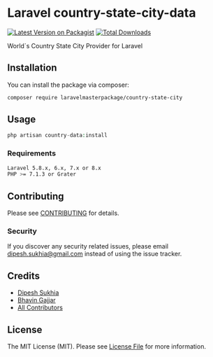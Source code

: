# Laravel country-state-city-data

[![Latest Version on Packagist](https://img.shields.io/packagist/v/dipeshsukhia/laravel-country-state-city-data.svg?style=flat-square)](https://packagist.org/packages/dipeshsukhia/laravel-country-state-city-data)
[![Total Downloads](https://img.shields.io/packagist/dt/dipeshsukhia/laravel-country-state-city-data.svg?style=flat-square)](https://packagist.org/packages/dipeshsukhia/laravel-country-state-city-data)

World`s Country State City Provider for Laravel

## Installation

You can install the package via composer:

```bash
composer require laravelmasterpackage/country-state-city 
```

## Usage

``` php
php artisan country-data:install
```

### Requirements

``` bash
Laravel 5.8.x, 6.x, 7.x or 8.x
PHP >= 7.1.3 or Grater
```

## Contributing

Please see [CONTRIBUTING](CONTRIBUTING.md) for details.

### Security

If you discover any security related issues, please email dipesh.sukhia@gmail.com instead of using the issue tracker.

## Credits

- [Dipesh Sukhia](https://github.com/dipeshsukhia)
- [Bhavin Gajjar](https://github.com/bhavingajjar)
- [All Contributors](../../contributors)

## License

The MIT License (MIT). Please see [License File](LICENSE.md) for more information.
